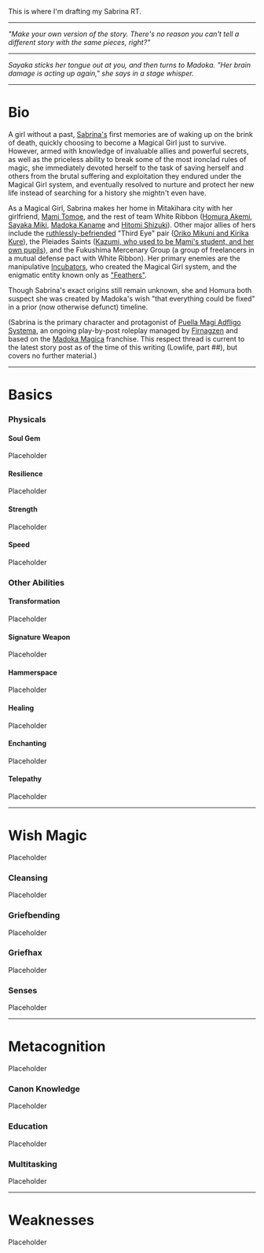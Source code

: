 This is where I'm drafting my Sabrina RT.

---

*"Make your own version of the story. There's no reason you can't tell a different story with the same pieces, right?"*

---

*Sayaka sticks her tongue out at you, and then turns to Madoka. "Her brain damage is acting up again," she says in a stage whisper.*

---

# Bio

A girl without a past, [Sabrina's](https://placeholder.com) first memories are of waking up on the brink of death, quickly choosing to become a Magical Girl just to survive. However, armed with knowledge of invaluable allies and powerful secrets, as well as the priceless ability to break some of the most ironclad rules of magic, she immediately devoted herself to the task of saving herself and others from the brutal suffering and exploitation they endured under the Magical Girl system, and eventually resolved to nurture and protect her new life instead of searching for a history she mightn't even have.

As a Magical Girl, Sabrina makes her home in Mitakihara city with her girlfriend, [Mami Tomoe](https://placeholder.com), and the rest of team White Ribbon ([Homura Akemi](https://placeholder.com), [Sayaka Miki](https://placeholder.com), [Madoka Kaname](https://placeholder.com) and [Hitomi Shizuki](https://placeholder.com)). Other major allies of hers include the [ruthlessly-befriended](https://tvtropes.org/pmwiki/pmwiki.php/Main/DefeatMeansFriendship) "Third Eye" pair ([Oriko Mikuni and Kirika Kure](https://placeholder.com)), the Pleiades Saints ([Kazumi, who used to be Mami's student, and her own pupils](https://placeholder.com)), and the Fukushima Mercenary Group (a group of freelancers in a mutual defense pact with White Ribbon). Her primary enemies are the manipulative [Incubators](https://placeholder.com), who created the Magical Girl system, and the enigmatic entity known only as ["Feathers"](https://placeholder.com).

Though Sabrina's exact origins still remain unknown, she and Homura both suspect she was created by Madoka's wish "that everything could be fixed" in a prior (now otherwise defunct) timeline.

(Sabrina is the primary character and protagonist of [Puella Magi Adfligo Systema](https://forums.sufficientvelocity.com/threads/puella-magi-adfligo-systema.2538/), an ongoing play-by-post roleplay managed by [Firnagzen](https://forums.sufficientvelocity.com/members/firnagzen.386/) and based on the [Madoka Magica](https://en.wikipedia.org/wiki/Puella_Magi_Madoka_Magica) franchise. This respect thread is current to the latest story post as of the time of this writing (Lowlife, part ##), but covers no further material.)

---

# Basics

### Physicals

#### Soul Gem

Placeholder

#### Resilience

Placeholder

#### Strength

Placeholder

#### Speed

Placeholder

### Other Abilities

#### Transformation

Placeholder

#### Signature Weapon

Placeholder

#### Hammerspace

Placeholder

#### Healing

Placeholder

#### Enchanting

Placeholder

#### Telepathy

Placeholder

---

# Wish Magic

Placeholder

### Cleansing

Placeholder

### Griefbending

Placeholder

### Griefhax

Placeholder

### Senses

Placeholder

---

# Metacognition

Placeholder

### Canon Knowledge

Placeholder

### Education

Placeholder

### Multitasking

Placeholder

---

# Weaknesses

Placeholder
